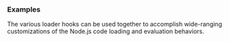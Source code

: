 ### Examples

The various loader hooks can be used together to accomplish wide-ranging
customizations of the Node.js code loading and evaluation behaviors.
